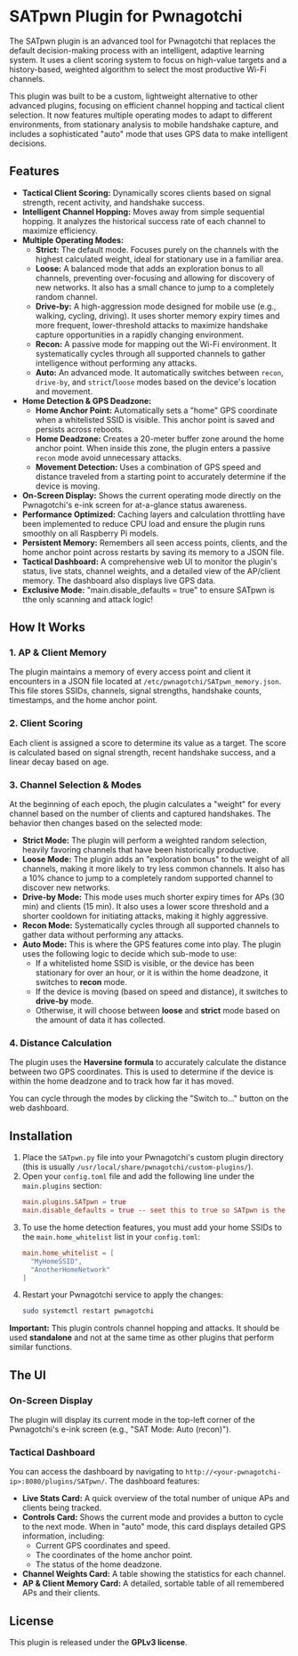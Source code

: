 # SATpwn Plugin for Pwnagotchi

The SATpwn plugin is an advanced tool for Pwnagotchi that replaces the default decision-making process with an intelligent, adaptive learning system. It uses a client scoring system to focus on high-value targets and a history-based, weighted algorithm to select the most productive Wi-Fi channels.

This plugin was built to be a custom, lightweight alternative to other advanced plugins, focusing on efficient channel hopping and tactical client selection. It now features multiple operating modes to adapt to different environments, from stationary analysis to mobile handshake capture, and includes a sophisticated "auto" mode that uses GPS data to make intelligent decisions.

## Features

-   **Tactical Client Scoring:** Dynamically scores clients based on signal strength, recent activity, and handshake success.
-   **Intelligent Channel Hopping:** Moves away from simple sequential hopping. It analyzes the historical success rate of each channel to maximize efficiency.
-   **Multiple Operating Modes:**
    -   **Strict:** The default mode. Focuses purely on the channels with the highest calculated weight, ideal for stationary use in a familiar area.
    -   **Loose:** A balanced mode that adds an exploration bonus to all channels, preventing over-focusing and allowing for discovery of new networks. It also has a small chance to jump to a completely random channel.
    -   **Drive-by:** A high-aggression mode designed for mobile use (e.g., walking, cycling, driving). It uses shorter memory expiry times and more frequent, lower-threshold attacks to maximize handshake capture opportunities in a rapidly changing environment.
    -   **Recon:** A passive mode for mapping out the Wi-Fi environment. It systematically cycles through all supported channels to gather intelligence without performing any attacks.
    -   **Auto:** An advanced mode. It automatically switches between `recon`, `drive-by`, and `strict`/`loose` modes based on the device's location and movement.
-   **Home Detection & GPS Deadzone:**
    -   **Home Anchor Point:** Automatically sets a "home" GPS coordinate when a whitelisted SSID is visible. This anchor point is saved and persists across reboots.
    -   **Home Deadzone:** Creates a 20-meter buffer zone around the home anchor point. When inside this zone, the plugin enters a passive `recon` mode avoid unnecessary attacks.
    -   **Movement Detection:** Uses a combination of GPS speed and distance traveled from a starting point to accurately determine if the device is moving.
-   **On-Screen Display:** Shows the current operating mode directly on the Pwnagotchi's e-ink screen for at-a-glance status awareness.
-   **Performance Optimized:** Caching layers and calculation throttling have been implemented to reduce CPU load and ensure the plugin runs smoothly on all Raspberry Pi models.
-   **Persistent Memory:** Remembers all seen access points, clients, and the home anchor point across restarts by saving its memory to a JSON file.
-   **Tactical Dashboard:** A comprehensive web UI to monitor the plugin's status, live stats, channel weights, and a detailed view of the AP/client memory. The dashboard also displays live GPS data.
-   **Exclusive Mode:** "main.disable_defaults = true" to ensure SATpwn is tthe only scanning and attack logic!
## How It Works

### 1. AP & Client Memory
The plugin maintains a memory of every access point and client it encounters in a JSON file located at `/etc/pwnagotchi/SATpwn_memory.json`. This file stores SSIDs, channels, signal strengths, handshake counts, timestamps, and the home anchor point.

### 2. Client Scoring
Each client is assigned a score to determine its value as a target. The score is calculated based on signal strength, recent handshake success, and a linear decay based on age.

### 3. Channel Selection & Modes
At the beginning of each epoch, the plugin calculates a "weight" for every channel based on the number of clients and captured handshakes. The behavior then changes based on the selected mode:
-   **Strict Mode:** The plugin will perform a weighted random selection, heavily favoring channels that have been historically productive.
-   **Loose Mode:** The plugin adds an "exploration bonus" to the weight of all channels, making it more likely to try less common channels. It also has a 10% chance to jump to a completely random supported channel to discover new networks.
-   **Drive-by Mode:** This mode uses much shorter expiry times for APs (30 min) and clients (15 min). It also uses a lower score threshold and a shorter cooldown for initiating attacks, making it highly aggressive.
-   **Recon Mode:** Systematically cycles through all supported channels to gather data without performing any attacks.
-   **Auto Mode:** This is where the GPS features come into play. The plugin uses the following logic to decide which sub-mode to use:
    -   If a whitelisted home SSID is visible, or the device has been stationary for over an hour, or it is within the home deadzone, it switches to **recon** mode.
    -   If the device is moving (based on speed and distance), it switches to **drive-by** mode.
    -   Otherwise, it will choose between **loose** and **strict** mode based on the amount of data it has collected.

### 4. Distance Calculation
The plugin uses the **Haversine formula** to accurately calculate the distance between two GPS coordinates. This is used to determine if the device is within the home deadzone and to track how far it has moved.

You can cycle through the modes by clicking the "Switch to..." button on the web dashboard.

## Installation

1.  Place the `SATpwn.py` file into your Pwnagotchi's custom plugin directory (this is usually `/usr/local/share/pwnagotchi/custom-plugins/`).
2.  Open your `config.toml` file and add the following line under the `main.plugins` section:
    ```toml
    main.plugins.SATpwn = true
    main.disable_defaults = true -- seet this to true so SATpwn is the only scanning and running attack logic.
    ```
3.  To use the home detection features, you must add your home SSIDs to the `main.home_whitelist` list in your `config.toml`:
    ```toml
    main.home_whitelist = [
      "MyHomeSSID",
      "AnotherHomeNetwork"
    ]
    ```
4.  Restart your Pwnagotchi service to apply the changes:
    ```bash
    sudo systemctl restart pwnagotchi
    ```

**Important:** This plugin controls channel hopping and attacks. It should be used **standalone** and not at the same time as other plugins that perform similar functions.

## The UI

### On-Screen Display
The plugin will display its current mode in the top-left corner of the Pwnagotchi's e-ink screen (e.g., "SAT Mode: Auto (recon)").

### Tactical Dashboard
You can access the dashboard by navigating to `http://<your-pwnagotchi-ip>:8080/plugins/SATpwn/`. The dashboard features:
-   **Live Stats Card:** A quick overview of the total number of unique APs and clients being tracked.
-   **Controls Card:** Shows the current mode and provides a button to cycle to the next mode. When in "auto" mode, this card displays detailed GPS information, including:
    -   Current GPS coordinates and speed.
    -   The coordinates of the home anchor point.
    -   The status of the home deadzone.
-   **Channel Weights Card:** A table showing the statistics for each channel.
-   **AP & Client Memory Card:** A detailed, sortable table of all remembered APs and their clients.

## License

This plugin is released under the **GPLv3 license**.
